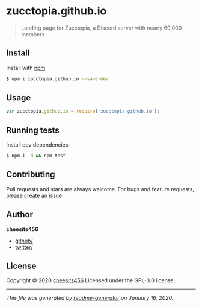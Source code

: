 # zucctopia.github.io

> Landing page for Zucctopia, a Discord server with nearly 60,000 members

## Install

Install with [npm](https://www.npmjs.com/)

```sh
$ npm i zucctopia.github.io --save-dev
```

## Usage

```js
var zucctopia.github.io = require('zucctopia.github.io');
```

## Running tests

Install dev dependencies:

```sh
$ npm i -d && npm test
```

## Contributing

Pull requests and stars are always welcome. For bugs and feature requests, [please create an issue](https://github.com/zucctopia/zucctopia.github.io/issues)

## Author

**cheesits456**

* [github/](https://github.com/)
* [twitter/](http://twitter.com/)

## License

Copyright © 2020 [cheesits456](#cheesits456)
Licensed under the GPL-3.0 license.

***

_This file was generated by [readme-generator](https://github.com/jonschlinkert/readme-generator) on January 16, 2020._
